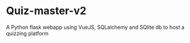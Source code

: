 # Quiz-master-v2
A Python flask webapp using VueJS, SQLalchemy and SQlite db to host a quizzing platform
